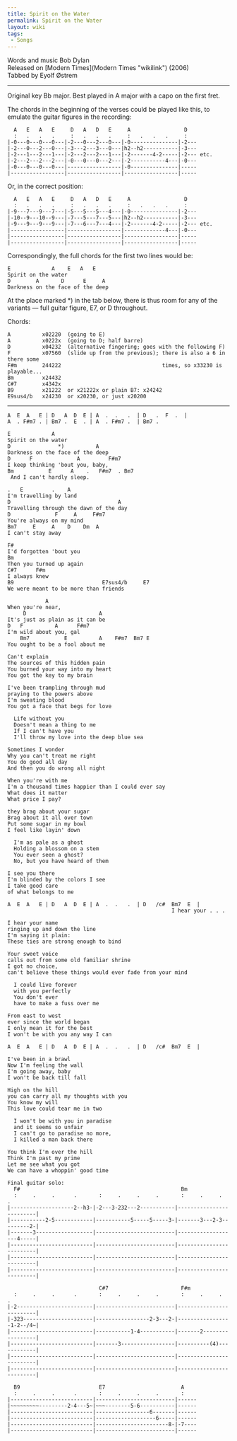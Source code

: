 ```yaml
---
title: Spirit on the Water
permalink: Spirit on the Water
layout: wiki
tags:
 - Songs
---
```


Words and music Bob Dylan  
Released on [Modern Times](Modern Times "wikilink") (2006)  
Tabbed by Eyolf Østrem

* * * * *

Original key Bb major. Best played in A major with a capo on the first
fret.

The chords in the beginning of the verses could be played like this, to
emulate the guitar figures in the recording:

      A   E   A   E     D   A   D   E     A                 D
      :   .   .   .     :   .   .   .     :   .   .   .     :
    |-0---0---0---0---|-2---0---2---0---|-0---------------|-2---
    |-2---0---2---0---|-3---2---3---0---|h2--h2-----------|-3---
    |-2---1---2---1---|-2---2---2---1---|-2-------4-2-----|-2--- etc.
    |-2---2---2---2---|-0---0---0---2---|-2-----------4---|-0---
    |-0---0---0---0---|-----------------|-0---------------|-----
    |-----------------|-----------------|-----------------|-----

Or, in the correct position:

      A   E   A   E     D   A   D   E     A                 D
      :   .   .   .     :   .   .   .     :   .   .   .     :
    |-9---7---9---7---|-5---5---5---4---|-0---------------|-2---
    |-10--9---10--9---|-7---5---7---5---|h2--h2-----------|-3---
    |-9---9---9---9---|-7---6---7---4---|-2-------4-2-----|-2--- etc.
    |-----------------|-----------------|-------------4---|-0---
    |-----------------|-----------------|-----------------|-----
    |-----------------|-----------------|-----------------|-----

Correspondingly, the full chords for the first two lines would be:

    E             A    E   A   E
    Spirit on the water
    D        A       D      E     A
    Darkness on the face of the deep

At the place marked \*) in the tab below, there is thus room for any of
the variants — full guitar figure, E7, or D throughout.

Chords:

    A          x02220  (going to E)
    A          x0222x  (going to D; half barre)
    D          x04232  (alternative fingering; goes with the following F)
    F          x07560  (slide up from the previous); there is also a 6 in there some
    F#m        244222                                times, so x33230 is playable...
    Bm         x24432
    C#7        x4342x
    B9         x21222  or x21222x or plain B7: x24242
    E9sus4/b   x24230  or x20230, or just x20200

* * * * *

    A  E  A   E | D   A  D  E | A  .  .   .  | D   .  F  .  |
    A  . F#m7 . | Bm7 .  E  . | A  . F#m7 .  | Bm7 .

    E             A
    Spirit on the water
    D               *)          A
    Darkness on the face of the deep
    D      F              A         F#m7
    I keep thinking 'bout you, baby,
    Bm           E      A    .   F#m7  . Bm7
     And I can't hardly sleep.

    .   E         .    A
    I'm travelling by land
    D                                  A
    Travelling through the dawn of the day
    D              F     A     F#m7
    You're always on my mind
    Bm7     E     A    D    Dm  A
    I can't stay away

    F#
    I'd forgotten 'bout you
    Bm
    Then you turned up again
    C#7      F#m
    I always knew
    B9                            E7sus4/b     E7
    We were meant to be more than friends

                A
    When you're near,
         D                       A
    It's just as plain as it can be
    D   F          A      F#m7
    I'm wild about you, gal
        Bm7           E          A    F#m7  Bm7 E
    You ought to be a fool about me

    Can't explain
    The sources of this hidden pain
    You burned your way into my heart
    You got the key to my brain

    I've been trampling through mud
    praying to the powers above
    I'm sweating blood
    You got a face that begs for love

      Life without you
      Doesn't mean a thing to me
      If I can't have you
      I'll throw my love into the deep blue sea

    Sometimes I wonder
    Why you can't treat me right
    You do good all day
    And then you do wrong all night

    When you're with me
    I'm a thousand times happier than I could ever say
    What does it matter
    What price I pay?

    they brag about your sugar
    Brag about it all over town
    Put some sugar in my bowl
    I feel like layin' down

      I'm as pale as a ghost
      Holding a blossom on a stem
      You ever seen a ghost?
      No, but you have heard of them

    I see you there
    I'm blinded by the colors I see
    I take good care
    of what belongs to me

    A  E  A   E | D   A  D  E | A  .  .   .  | D   /c#  Bm7  E  |
                                                        I hear your . . .

    I hear your name
    ringing up and down the line
    I'm saying it plain:
    These ties are strong enough to bind

    Your sweet voice
    calls out from some old familiar shrine
    I got no choice,
    can't believe these things would ever fade from your mind

      I could live forever
      with you perfectly
      You don't ever
      have to make a fuss over me

    From east to west
    ever since the world began
    I only mean it for the best
    I won't be with you any way I can

    A  E  A   E | D   A  D  E | A  .  .   .  | D   /c#  Bm7  E  |

    I've been in a brawl
    Now I'm feeling the wall
    I'm going away, baby
    I won't be back till fall

    High on the hill
    you can carry all my thoughts with you
    You know my will
    This love could tear me in two

      I won't be with you in paradise
      and it seems so unfair
      I can't go to paradise no more,
      I killed a man back there

    You think I'm over the hill
    Think I'm past my prime
    Let me see what you got
    We can have a whoppin' good time

    Final guitar solo:
      F#                                                   Bm
      :     .     .      .       :     .     .     .       :     .     .     .
    |--------------------2--h3-|-2---3-232---2-----------|-------------------------|
    |-----------2-5------------|-----------5-----5-----3-|-------3---2-3---------2-|
    |-------3------------------|-------------------------|-------------------4-----|
    |--------------------------|-------------------------|-------------------------|
    |--------------------------|-------------------------|-------------------------|
    |--------------------------|-------------------------|-------------------------|

                                 C#7                       F#m
      :     .     .      .       :     .     .     .       :     .     .     .
    |-2------------------------|-------------------------|-------------------------|
    |-323----------------------|-----------------2-3---2-|-----------------1-2--/4~|
    |--------------------------|-----------1-4-----------|-------2-----------------|
    |--------------------------|-------3-----------------|----------(4)------------|
    |--------------------------|-------------------------|-------------------------|
    |--------------------------|-------------------------|-------------------------|

      B9                         E7                        A
      :     .     .      .       :     .     .     .       :
    |--------------------------|-------------------------|------
    |~~~~~~~~~---------2-4---5~|~~~--------5-6-----------|------
    |--------------------------|-----------------6-------|------
    |--------------------------|-------------------6-----|------
    |--------------------------|-----------------------8-|-7----
    |--------------------------|-------------------------|------
